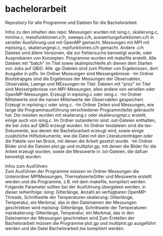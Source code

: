 # bachelorarbeit
Repository für alle Programme und Dateien für die Bachelorarbeit

Infos zu den inhalten des repo:
Messungen wurden mit ising.c, skalierung.c, minline.c, messfunktionen.c/h, sweeps.c/h, auswertungsfunktionen.c/h in serieller Ausführung und mit OpenMP gemacht.
Messungen mit MPI mit mpiising.c, skalierungmpi.c, mpifunktionen.c/h gemacht. 
Andere .c/h Dateien sind ältere Versionen, die zur Fehlersuche benoetigt wurde, oder Ausprobieren von Konzepten.
Programme wurden mit makefile erstellt. 
Alle Dateien mit "batch" im Titel sowie skalmpischleife.sh dienen dem Starten von Jobs auf QBiG.
Alle .gp-Dateien sind zum Plotten von Ergebnissen, dort Ausgabe in pdfs.
Im Ordner Messungen sind Messergebnisse:
	-Im Ordner Bootstrapges sind die Ergebnisse der Messungen der Observablen, Observable, Laenge und MEssungen im Titel. Dateien mit "proz" im Titel sind Messergebnisse von MPI-Messungen, alles andere von seriellen oder OpenMP-Messungen. Erzeugt in mpiising.c oder ising.c.
	-Im Ordner Mittelwerte sind die naiven Mittelwerte der Observablen gespeichert. Erzeugt in mpiising.c oder ising.c.
	-Im Ordner Zeiten sind Messungen, wie lange die Programmausführung verschiedener Programm(teile) gebraucht hat. Die meisten wurden mit skalierung.c oder skalierungmpi.c erstellt, einige auch von ising.c.
Im Ordner outanderror sind .out-Dateien enthalten, die bei Jobs auf QBiG erzeugt wurden.
Im Ordner texdateien sind die tex-Dokumente, aus denen die Bachelorarbeit erzeugt wird, sowie einige zusätzliche Hilfsdokumente, wie die Datei mit den Literatureinträgen oder die Pakete von Ian Brock, mit denen die Arbeit gesetzt wurde.
	-Im Ordner Bilder sind die Dateien plot.gp und multiplot.gp, mit denen die Bilder für die Arbeit erzeugt wurden, sowie die Messwerte in .txt-Dateien, die dafuer benoetigt wurden.

Infos zum Ausführen:	
Zum Ausführen der Programme müssen im Ordner Messungen die Unterordner MPIMessungen, ThermalisierteGitter und Messwerte erstellt werden und die Programme, z.B. mit dem makefile, kompiliert werden.
Folgende Parameter sollten bei der Ausführung übergeben werden, in dieser reihenfolge:
ising: Gitterlänge, Anzahl an verfügbaren OpenMP-Threads, Schrittweite der Temperaturen
skalierung: Gitterlänge, Temperatur, ein Merkmal, das in den Dateinamen der Messungen geschrieben wird
mpiising: Gitterlänge, Schrittweite der Temperaturen
mpiskalierung: Gitterlänge, Temperatur, ein Merkmal, das in den Dateinamen der Messungen geschrieben wird
Zum Erstellen der Bachelorarbeit müssen die Programme plot.gp und multiplot.gp ausgeführt werden und die Datei Bachelorarbeit.tex kompiliert werden.
